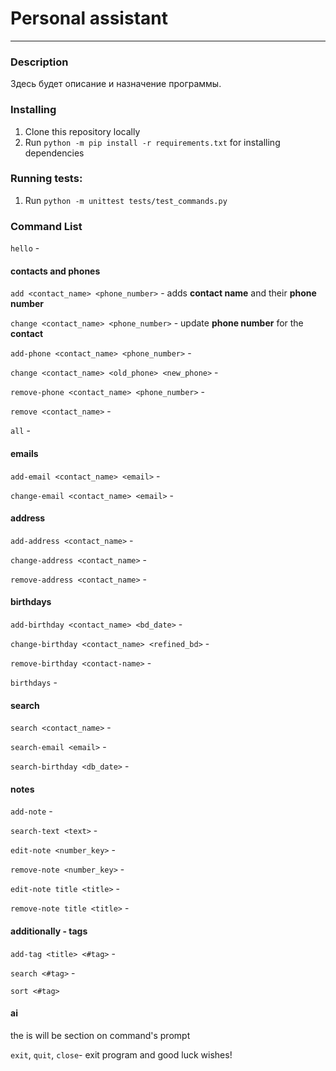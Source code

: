 # Personal assistant

---

### Description

Здесь будет описание и назначение программы.

### Installing

1. Clone this repository locally
2. Run `python -m pip install -r requirements.txt` for installing dependencies

### Running tests:

1. Run `python -m unittest tests/test_commands.py`

### Command List

`hello` -

#### contacts and phones
`add <contact_name> <phone_number>` - adds **contact name** and their **phone number**

`change <contact_name> <phone_number>` - update **phone number** for the **contact**

`add-phone <contact_name> <phone_number>` - 

`change <contact_name> <old_phone> <new_phone>` -

`remove-phone <contact_name> <phone_number>` - 

`remove <contact_name>` - 

`all` - 
#### emails
`add-email <contact_name> <email>` - 

`change-email <contact_name> <email>` -
#### address
`add-address <contact_name>` -

`change-address <contact_name>` - 

`remove-address <contact_name>` -
#### birthdays
`add-birthday <contact_name> <bd_date>` - 

`change-birthday <contact_name> <refined_bd>` - 

`remove-birthday <contact-name>` - 

`birthdays` -
#### search
`search <contact_name>` - 

`search-email <email>` -

`search-birthday <db_date>` -
#### notes
`add-note` - 

`search-text <text>` -

`edit-note <number_key>` -

`remove-note <number_key>` -

`edit-note title <title>` -

`remove-note title <title>` -

#### additionally - tags
`add-tag <title> <#tag>` -

`search <#tag>` -

`sort <#tag>`
#### ai
the is will be section on command's prompt


`exit`, `quit`, `close`- exit program and good luck wishes!

